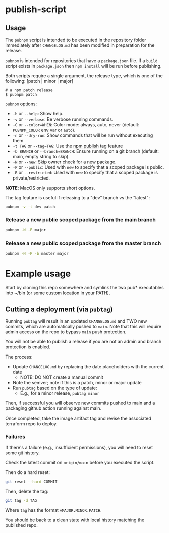 # publish-script

## Usage

The `pubnpm` script is intended to be executed in the repository folder
immediately after `CHANGELOG.md` has been modified in preparation for the
release.

`pubnpm` is intended for repositories that have a `package.json` file. If a
`build` script exists in `package.json` then `npm install` will be run before
publishing.

Both scripts require a single argument, the release type, which is one of the
following: [patch | minor | major]

```shell
# a npm patch release
$ pubnpm patch
```

`pubnpm` options:

- `-h` or `--help`: Show help.
- `-v` or `--verbose`: Be verbose running commands.
- `-C` or `--color=WHEN`: Color mode: always, auto, never
  (default: `PUBNPM_COLOR` env var or `auto`).
- `-n` or `--dry-run`: Show commands that will be run without executing them.
- `-t TAG` or `--tag=TAG`: Use the
  [npm publish](https://docs.npmjs.com/cli/publish) tag feature
- `-b BRANCH` or `--branch=BRANCH`: Ensure running on a git branch
  (default: main, empty string to skip).
- `-N` or `--new`: Skip owner check for a new package.
- `-P` or `--public`: Used with `new` to specify that a scoped package
  is public.
- `-R` or `--restricted`: Used with `new` to specify that a scoped package is
  private/restricted.

**NOTE**: MacOS only supports short options.

The tag feature is useful if releasing to a "dev" branch vs the "latest":

```sh
pubnpm -v -t dev patch
```

### Release a new public scoped package from the main branch

```sh
pubnpm -N -P major
```

### Release a new public scoped package from the master branch

```sh
pubnpm -N -P -b master major
```

# Example usage

Start by cloning this repo somewhere and symlink the two pub\* executables into
~/bin (or some custom location in your PATH).

## Cutting a deployment (via `pubtag`)

Running `pubtag` will result in an updated `CHANGELOG.md` and TWO new commits,
which are automatically pushed to `main`.
Note that this will require admin access on the repo to bypass `main` push
protection.

You will not be able to publish a release if you are not an admin and branch
protection is enabled.

The process:

- Update `CHANGELOG.md` by replacing the date placeholders with the current date
  - NOTE: DO NOT create a manual commit
- Note the semver; note if this is a patch, minor or major update
- Run `pubtag` based on the type of update:
  - E.g., for a minor release, `pubtag minor`

Then, if successful you will observe new commits pushed to main and a packaging
github action running against main.

Once completed, take the image artifact tag and revise the associated terraform
repo to deploy.

### Failures

If there's a failure (e.g., insufficient permissions), you will need to reset
some git history.

Check the latest commit on `origin/main` before you executed the script.

Then do a hard reset:

```sh
git reset --hard COMMIT
```

Then, delete the tag:

```sh
git tag -d TAG
```

Where `tag` has the format `vMAJOR.MINOR.PATCH`.

You should be back to a clean state with local history matching the published
repo.
